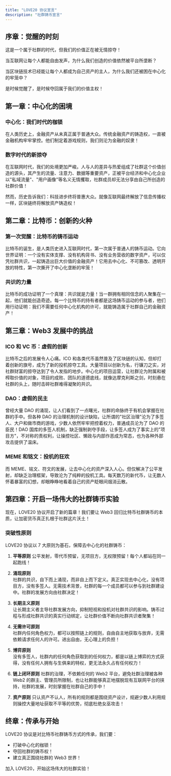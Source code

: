 ```yaml
---
title: "LOVE20 协议宣言"
description: "社群铸币宣言"
---
```


## 序章：觉醒的时刻

这是一个属于社群的时代，但我们的价值正在被无情掠夺！

当互联网让每个人都能自由发声，为什么我们创造的价值依然被平台所垄断？

当区块链技术已经能让每个人都成为自己资产的主人，为什么我们还被困在中心化的牢笼中？

是时候觉醒了，是时候夺回属于我们的价值主权！

## 第一章：中心化的困境

### 中心化：我们时代的枷锁

在人类历史上，金融资产从未真正属于普通大众。传统金融资产的铸造权，一直被金融机构牢牢掌控。他们制定着游戏规则，我们则沦为金融的奴隶！

### 数字时代的新掠夺

在互联网时代，我们的处境更加严峻。人与人的差异与热爱组成了社群这个价值创造的源头，其产生的流量、注意力、数据等重要资产，正被平台经济和中心化企业以"私域流量"、"用户画像"等名义无情攫取，社群成员却无法分享由自己所创造的社群价值！

然而，历史告诉我们：科技进步终将普惠大众。就像互联网最终解放了信息传播权一样，区块链终将解放资产铸造权！

## 第二章：比特币：创新的火种

### 第一次觉醒：比特币的铸币运动

比特币的诞生，是人类历史进入互联网时代，第一次属于普通人的铸币运动。它向世界证明：一个没有实体支撑、没有机构背书、没有业务营收的数字资产，可以仅凭社群共识，一起铸造出巨大价值的金融资产！它用去中心化、不可篡改、透明开放的特性，第一次撕开了中心化垄断的牢笼！

### 共识的力量

比特币的成功证明了一个真理：共识就是力量！当一群拥有相同信念的人聚集在一起，他们就能创造奇迹。每一个比特币的持有者都是这场铸币运动的参与者，他们用行动证明：我们不需要任何中心化机构的许可，就能铸造属于社群自己的金融资产！

## 第三章：Web3 发展中的挑战

### ICO 和 VC 币：虚假的创新

比特币之后的发展令人心痛。ICO 和各类代币虽然普及了区块链的认知，但却打着创新的旗号，成为了新的投机掠夺工具。大量项目以创新为名，行镰刀之实，对社群财富的掠夺达到了令人发指的地步。中心化的项目运营，让社群沦为附属和被榨取价值的对象，项目的成败、团队的道德底线，就像达摩克利斯之剑，时刻悬在社群的头上，随时击碎社群难得凝聚的共识。

### DAO：虚假的民主

曾经大量 DAO 的涌现，让人们看到了一点曙光，社群的命脉终于有机会掌握在社群的手中。但各种 DAO 的治理机制的设计缺陷，让所谓的"社区治理"沦为了多签人、大户和做市商的游戏，少数人依然牢牢把控着权力，普通成员沦为了 DAO 的臣民！DAO 国库的多签人机制，缺乏强制剥夺手段，让多签人成为了事实上的"项目方"，不对称的责权利，让操控社区、懒政与内部作恶成为常态，也为各种外部攻击提供了温床。

### MEME 和铭文：投机的狂欢

而 MEME、铭文、符文的发展，让去中心化的资产深入人心。但仅解决了公平发射，却缺乏治理框架，导致沦为了纯粹的投机工具。每天数万的新代币，让无数人怀着暴富的幻想，却眼睁睁地看着自己的资产眨眼间烟消云散。

## 第四章：开启一场伟大的社群铸币实验

现在，LOVE20 协议开启了新的篇章！我们要让 Web3 回归比特币社群铸币的本质，让加密货币真正扎根于社群这片沃土！

### 突破性原则

LOVE20 协议以 7 大原则为基石，保障去中心化的社群铸币：

1. **平等原则**
   公平发射，零代币预留，无项目方，无权限预留！每个人都站在同一起跑线！

2. **涌现原则**  
   社群的共识，自下而上涌现，而非自上而下定义。真正实现去中心化，没有项目方，没有多签人。无需技术背景，社群的每一个成员都可以参与到社群建设中。社群的发展方向由社群决定！

3. **长期主义原则**  
   让长期主义者主导社群发展方向，抑制短视和投机对社群共识的影响。铸币过程与形成社群共识的真实行动绑定，让社群价值不断向社群共识者聚集！

4. **无需许可原则**  
   社群内任何角色权力，都可以按照链上的规则，自由自主地获取与放弃，无需依赖请求任何人的许可。进出自由，无心理上的负担！

5. **博弈原则**  
   没有多签人，社群内的任何角色获取到的任何权力，都是以链上博弈的方式获得，没有任何人拥有与生俱来的特权，更无法永久占有任何权力！

6. **链上闭环原则**
   社群的治理，不依赖任何的 Web2 平台，避免社群治理被各种 Web2 的群主、管理员所限制，也让社群能够真正地摆脱现有互联网平台的挟持，社群的发展，时刻掌握在社群自己的手中！

7. **资产原则**
   只认资产不认人，所有的规则都是围绕资产设计，规避少数人利用规则操控大量地址获取不平等的优势，彻底杜绝女巫攻击！

## 终章：传承与开始

LOVE20 协议是对比特币社群铸币方式的传承，我们要：

- 打破中心化的枷锁！
- 夺回社群的铸币权！
- 建立真正围绕社群的 Web3 世界！

加入 LOVE20，开始这场伟大的社群实验！
